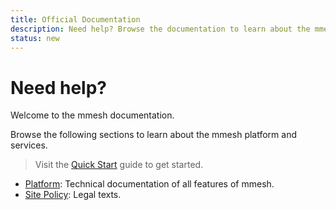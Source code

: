 ```yaml
---
title: Official Documentation
description: Need help? Browse the documentation to learn about the mmesh platform and services.
status: new
---
```


# Need help?

Welcome to the mmesh documentation.

Browse the following sections to learn about the mmesh platform and services.

> Visit the [Quick Start](/docs/platform/getting-started/quickstart/) guide to get started.

- [Platform](/docs/platform/): Technical documentation of all features of mmesh.
- [Site Policy](/docs/legal/): Legal texts.
